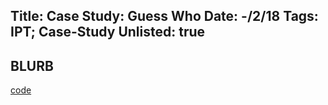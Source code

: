 Title: Case Study: Guess Who
Date: -/2/18
Tags: IPT; Case-Study
Unlisted: true
---
BLURB
---

[code](https://github.com/Hobgoblin101/Hobgoblin101.github.io/tree/master/code/7)